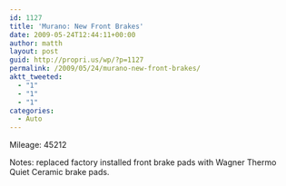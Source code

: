 ```yaml
---
id: 1127
title: 'Murano: New Front Brakes'
date: 2009-05-24T12:44:11+00:00
author: matth
layout: post
guid: http://propri.us/wp/?p=1127
permalink: /2009/05/24/murano-new-front-brakes/
aktt_tweeted:
  - "1"
  - "1"
  - "1"
categories:
  - Auto
---
```

Mileage: 45212
  
Notes: replaced factory installed front brake pads with Wagner Thermo Quiet Ceramic brake pads.